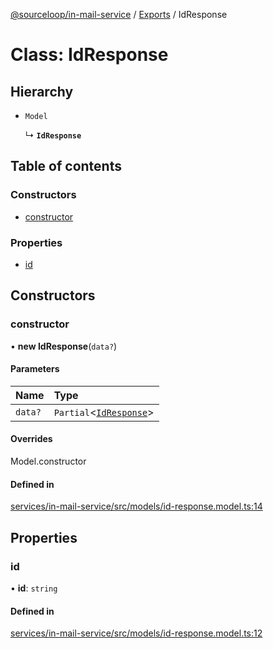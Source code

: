 [@sourceloop/in-mail-service](../README.md) / [Exports](../modules.md) / IdResponse

# Class: IdResponse

## Hierarchy

- `Model`

  ↳ **`IdResponse`**

## Table of contents

### Constructors

- [constructor](IdResponse.md#constructor)

### Properties

- [id](IdResponse.md#id)

## Constructors

### constructor

• **new IdResponse**(`data?`)

#### Parameters

| Name | Type |
| :------ | :------ |
| `data?` | `Partial`<[`IdResponse`](IdResponse.md)\> |

#### Overrides

Model.constructor

#### Defined in

[services/in-mail-service/src/models/id-response.model.ts:14](https://github.com/sourcefuse/loopback4-microservice-catalog/blob/68ec38a2a/services/in-mail-service/src/models/id-response.model.ts#L14)

## Properties

### id

• **id**: `string`

#### Defined in

[services/in-mail-service/src/models/id-response.model.ts:12](https://github.com/sourcefuse/loopback4-microservice-catalog/blob/68ec38a2a/services/in-mail-service/src/models/id-response.model.ts#L12)
